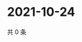 # 2021-10-24

共 0 条

<!-- BEGIN -->
<!-- 最后更新时间 Sun Oct 24 2021 19:12:15 GMT+0800 (China Standard Time) -->

<!-- END -->
